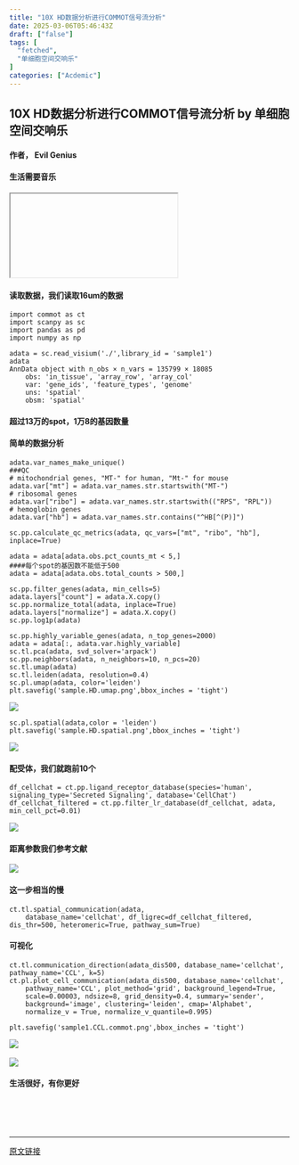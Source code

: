 ```yaml
---
title: "10X HD数据分析进行COMMOT信号流分析"
date: 2025-03-06T05:46:43Z
draft: ["false"]
tags: [
  "fetched",
  "单细胞空间交响乐"
]
categories: ["Acdemic"]
---
```

10X HD数据分析进行COMMOT信号流分析 by 单细胞空间交响乐
------
<div><h4 data-line="0"><span leaf="">作者， Evil Genius</span></h4><h4 data-line="0"><span leaf="">生活需要音乐</span></h4><section nodeleaf=""><iframe data-src="https://mp.weixin.qq.com/mp/readtemplate?t=pages/video_player_tmpl&amp;action=mpvideo&amp;auto=0&amp;vid=wxv_3886260156098592776" data-mpvid="wxv_3886260156098592776" data-vidtype="2" data-cover="http%3A%2F%2Fmmbiz.qpic.cn%2Fmmbiz_jpg%2FsrXAibe95MmlQBtuL0U8hMQDfamoGib0XhqRH5v42buRSXVt1duUuOY9icoyiaYeIdjeDxUiaSPqIvHjgoU5ZLNHibRg%2F0%3Fwx_fmt%3Djpeg"></iframe></section><h4 data-line="4"><span leaf="">读取数据，我们读取16um的数据</span></h4><pre><code><span><span leaf="">import</span></span><span leaf=""> commot </span><span><span leaf="">as</span></span><span leaf=""> ct</span><br><span><span leaf="">import</span></span><span leaf=""> scanpy </span><span><span leaf="">as</span></span><span leaf=""> sc</span><br><span><span leaf="">import</span></span><span leaf=""> pandas </span><span><span leaf="">as</span></span><span leaf=""> pd</span><br><span><span leaf="">import</span></span><span leaf=""> numpy </span><span><span leaf="">as</span></span><span leaf=""> np</span><br><br><span leaf="">adata = sc.read_visium(</span><span><span leaf="">'./'</span></span><span leaf="">,library_id = </span><span><span leaf="">'sample1'</span></span><span leaf="">)</span><br><span leaf="">adata</span><br><span leaf="">AnnData object </span><span><span leaf="">with</span></span><span leaf=""> n_obs × n_vars = </span><span><span leaf="">135799</span></span><span leaf=""> × </span><span><span leaf="">18085</span></span><br><span leaf="">    obs: </span><span><span leaf="">'in_tissue'</span></span><span leaf="">, </span><span><span leaf="">'array_row'</span></span><span leaf="">, </span><span><span leaf="">'array_col'</span></span><br><span leaf="">    </span><span><span leaf="">var</span></span><span leaf="">: </span><span><span leaf="">'gene_ids'</span></span><span leaf="">, </span><span><span leaf="">'feature_types'</span></span><span leaf="">, </span><span><span leaf="">'genome'</span></span><br><span leaf="">    uns: </span><span><span leaf="">'spatial'</span></span><br><span leaf="">    obsm: </span><span><span leaf="">'spatial'</span></span><br></code></pre><h4 data-line="19"><span leaf="">超过13万的spot，1万8的基因数量</span></h4><h4 data-line="20"><span leaf="">简单的数据分析</span></h4><pre><code><span leaf="">adata.var_names_make_unique()</span><br><span><span leaf="">###QC</span></span><br><span><span leaf=""># mitochondrial genes, "MT-" for human, "Mt-" for mouse</span></span><br><span leaf="">adata.</span><span><span leaf="">var</span></span><span leaf="">[</span><span><span leaf="">"mt"</span></span><span leaf="">] = adata.var_names.str.startswith(</span><span><span leaf="">"MT-"</span></span><span leaf="">)</span><br><span><span leaf=""># ribosomal genes</span></span><br><span leaf="">adata.</span><span><span leaf="">var</span></span><span leaf="">[</span><span><span leaf="">"ribo"</span></span><span leaf="">] = adata.var_names.str.startswith((</span><span><span leaf="">"RPS"</span></span><span leaf="">, </span><span><span leaf="">"RPL"</span></span><span leaf="">))</span><br><span><span leaf=""># hemoglobin genes</span></span><br><span leaf="">adata.</span><span><span leaf="">var</span></span><span leaf="">[</span><span><span leaf="">"hb"</span></span><span leaf="">] = adata.var_names.str.contains(</span><span><span leaf="">"^HB[^(P)]"</span></span><span leaf="">)</span><br><br><span leaf="">sc.pp.calculate_qc_metrics(adata, qc_vars=[</span><span><span leaf="">"mt"</span></span><span leaf="">, </span><span><span leaf="">"ribo"</span></span><span leaf="">, </span><span><span leaf="">"hb"</span></span><span leaf="">], inplace=</span><span><span leaf="">True</span></span><span leaf="">)</span><br><br><span leaf="">adata = adata[adata.obs.pct_counts_mt &lt; </span><span><span leaf="">5</span></span><span leaf="">,]</span><br><span><span leaf="">####每个spot的基因数不能低于500</span></span><br><span leaf="">adata = adata[adata.obs.total_counts &gt; </span><span><span leaf="">500</span></span><span leaf="">,]</span><br><br><span leaf="">sc.pp.filter_genes(adata, min_cells=</span><span><span leaf="">5</span></span><span leaf="">)</span><br><span leaf="">adata.layers[</span><span><span leaf="">"count"</span></span><span leaf="">] = adata.X.copy()</span><br><span leaf="">sc.pp.normalize_total(adata, inplace=</span><span><span leaf="">True</span></span><span leaf="">)</span><br><span leaf="">adata.layers[</span><span><span leaf="">"normalize"</span></span><span leaf="">] = adata.X.copy()</span><br><span leaf="">sc.pp.log1p(adata)</span><br><br><span leaf="">sc.pp.highly_variable_genes(adata, n_top_genes=</span><span><span leaf="">2000</span></span><span leaf="">)</span><br><span leaf="">adata = adata[:, adata.</span><span><span leaf="">var</span></span><span leaf="">.highly_variable]</span><br><span leaf="">sc.tl.pca(adata, svd_solver=</span><span><span leaf="">'arpack'</span></span><span leaf="">)</span><br><span leaf="">sc.pp.neighbors(adata, n_neighbors=</span><span><span leaf="">10</span></span><span leaf="">, n_pcs=</span><span><span leaf="">20</span></span><span leaf="">)</span><br><span leaf="">sc.tl.umap(adata)</span><br><span leaf="">sc.tl.leiden(adata, resolution=</span><span><span leaf="">0.4</span></span><span leaf="">)</span><br><span leaf="">sc.pl.umap(adata, color=</span><span><span leaf="">'leiden'</span></span><span leaf="">)</span><br><span leaf="">plt.savefig(</span><span><span leaf="">'sample.HD.umap.png'</span></span><span leaf="">,bbox_inches = </span><span><span leaf="">'tight'</span></span><span leaf="">)</span><br></code></pre><section nodeleaf=""><img data-imgfileid="100011366" data-src="https://mmbiz.qpic.cn/mmbiz_jpg/srXAibe95MmlQBtuL0U8hMQDfamoGib0Xhjes2z5A5A2jc1mAhQkGZ1icnchiaMwoZ8NuAHz6YPdoicIoWHMhFSRwUQ/640?wx_fmt=other&amp;from=appmsg" data-type="other" src="https://mmbiz.qpic.cn/mmbiz_jpg/srXAibe95MmlQBtuL0U8hMQDfamoGib0Xhjes2z5A5A2jc1mAhQkGZ1icnchiaMwoZ8NuAHz6YPdoicIoWHMhFSRwUQ/640?wx_fmt=other&amp;from=appmsg"></section><pre><code><span leaf="">sc.pl.spatial(adata,color = </span><span><span leaf="">'leiden'</span></span><span leaf="">)</span><br><span leaf="">plt.savefig(</span><span><span leaf="">'sample.HD.spatial.png'</span></span><span leaf="">,bbox_inches = </span><span><span leaf="">'tight'</span></span><span leaf="">)</span><br></code></pre><section nodeleaf=""><img data-imgfileid="100011370" data-src="https://mmbiz.qpic.cn/mmbiz_jpg/srXAibe95MmlQBtuL0U8hMQDfamoGib0XhGwmTgwTUw5m4LOMicPnSCdzibgRUFCqialAqJHkLScnfhVw3pRfEaiaVlg/640?wx_fmt=other&amp;from=appmsg" data-type="other" src="https://mmbiz.qpic.cn/mmbiz_jpg/srXAibe95MmlQBtuL0U8hMQDfamoGib0XhGwmTgwTUw5m4LOMicPnSCdzibgRUFCqialAqJHkLScnfhVw3pRfEaiaVlg/640?wx_fmt=other&amp;from=appmsg"></section><h4 data-line="59"><span leaf="">配受体，我们就跑前10个</span></h4><pre><code><span leaf="">df_cellchat = ct.pp.ligand_receptor_database(species=</span><span><span leaf="">'human'</span></span><span leaf="">, signaling_type=</span><span><span leaf="">'Secreted Signaling'</span></span><span leaf="">, database=</span><span><span leaf="">'CellChat'</span></span><span leaf="">)</span><br><span leaf="">df_cellchat_filtered = ct.pp.filter_lr_database(df_cellchat, adata, min_cell_pct=0.01)</span><br></code></pre><section nodeleaf=""><img data-imgfileid="100011367" data-src="https://mmbiz.qpic.cn/mmbiz_jpg/srXAibe95MmlQBtuL0U8hMQDfamoGib0XhgficSpADhN7BnktkkuemeWZJ4mUXQOJSZTGn7wMG5vvOxPevEHG20LQ/640?wx_fmt=other&amp;from=appmsg" data-type="other" src="https://mmbiz.qpic.cn/mmbiz_jpg/srXAibe95MmlQBtuL0U8hMQDfamoGib0XhgficSpADhN7BnktkkuemeWZJ4mUXQOJSZTGn7wMG5vvOxPevEHG20LQ/640?wx_fmt=other&amp;from=appmsg"></section><h4 data-line="66"><span leaf="">距离参数我们参考文献</span></h4><section nodeleaf=""><img data-imgfileid="100011368" data-src="https://mmbiz.qpic.cn/mmbiz_jpg/srXAibe95MmlQBtuL0U8hMQDfamoGib0XhQZSRRuHjVqwGicINLxwkragm7siaGhRiam8oPTTPw3lt9ID46O05woNicg/640?wx_fmt=other&amp;from=appmsg" data-type="other" src="https://mmbiz.qpic.cn/mmbiz_jpg/srXAibe95MmlQBtuL0U8hMQDfamoGib0XhQZSRRuHjVqwGicINLxwkragm7siaGhRiam8oPTTPw3lt9ID46O05woNicg/640?wx_fmt=other&amp;from=appmsg"></section><h4 data-line="68"><span leaf="">这一步相当的慢</span></h4><pre><code><span leaf="">ct.tl.spatial_communication(adata,</span><br><span leaf="">    database_name=</span><span><span leaf="">'cellchat'</span></span><span leaf="">, df_ligrec=df_cellchat_filtered, dis_thr=</span><span><span leaf="">500</span></span><span leaf="">, heteromeric=</span><span><span leaf="">True</span></span><span leaf="">, pathway_sum=</span><span><span leaf="">True</span></span><span leaf="">)</span><br></code></pre><h4 data-line="73"><span leaf="">可视化</span></h4><pre><code><span leaf="">ct.tl.communication_direction(adata_dis500, database_name=</span><span><span leaf="">'cellchat'</span></span><span leaf="">, pathway_name=</span><span><span leaf="">'CCL'</span></span><span leaf="">, k=</span><span><span leaf="">5</span></span><span leaf="">)</span><br><span leaf="">ct.pl.plot_cell_communication(adata_dis500, database_name=</span><span><span leaf="">'cellchat'</span></span><span leaf="">, </span><br><span leaf="">    pathway_name=</span><span><span leaf="">'CCL'</span></span><span leaf="">, plot_method=</span><span><span leaf="">'grid'</span></span><span leaf="">, background_legend=</span><span><span leaf="">True</span></span><span leaf="">,</span><br><span leaf="">    scale=</span><span><span leaf="">0.00003</span></span><span leaf="">, ndsize=</span><span><span leaf="">8</span></span><span leaf="">, grid_density=</span><span><span leaf="">0.4</span></span><span leaf="">, summary=</span><span><span leaf="">'sender'</span></span><span leaf="">, </span><br><span leaf="">    background=</span><span><span leaf="">'image'</span></span><span leaf="">, clustering=</span><span><span leaf="">'leiden'</span></span><span leaf="">, cmap=</span><span><span leaf="">'Alphabet'</span></span><span leaf="">,</span><br><span leaf="">    normalize_v = </span><span><span leaf="">True</span></span><span leaf="">, normalize_v_quantile=</span><span><span leaf="">0.995</span></span><span leaf="">)</span><br><br><span leaf="">plt.savefig(</span><span><span leaf="">'sample1.CCL.commot.png'</span></span><span leaf="">,bbox_inches = </span><span><span leaf="">'tight'</span></span><span leaf="">)</span></code><code><br></code></pre><section nodeleaf=""><img data-imgfileid="100011369" data-src="https://mmbiz.qpic.cn/mmbiz_jpg/srXAibe95MmlQBtuL0U8hMQDfamoGib0XheWSAeknKYcNgsqMnKRdX6ac0KSJ3BnqRJiakQJlaxr581JibwpAACADg/640?wx_fmt=other&amp;from=appmsg" data-type="other" src="https://mmbiz.qpic.cn/mmbiz_jpg/srXAibe95MmlQBtuL0U8hMQDfamoGib0XheWSAeknKYcNgsqMnKRdX6ac0KSJ3BnqRJiakQJlaxr581JibwpAACADg/640?wx_fmt=other&amp;from=appmsg"></section><section><br></section><section nodeleaf=""><img data-imgfileid="100011371" data-src="https://mmbiz.qpic.cn/mmbiz_jpg/srXAibe95MmlQBtuL0U8hMQDfamoGib0XhdQpz0QVnt4RNa34PCEZWNmiaicIKYLGibhVxE9wGhPeGI5GqKwI9LYA6A/640?wx_fmt=other&amp;from=appmsg" data-type="other" src="https://mmbiz.qpic.cn/mmbiz_jpg/srXAibe95MmlQBtuL0U8hMQDfamoGib0XhdQpz0QVnt4RNa34PCEZWNmiaicIKYLGibhVxE9wGhPeGI5GqKwI9LYA6A/640?wx_fmt=other&amp;from=appmsg"></section><h4 data-line="84"><span leaf="">生活很好，有你更好</span></h4><section nodeleaf=""><mp-common-product data-windowproduct="v2=HHPJgodVxZ3D8QOBpkZtOlpdDYDKuRUngAX1Hc2BAe6n7qIfB2aPei4Wb6gD_0BoUw" data-customstyle='{"display":"block","height":"169px"}' data-cardtype="1" data-title="宋博士护腰带腰部舒适防护腰带透气男女款软硬护腰" data-type="1"></mp-common-product></section><h4><span leaf=""><br></span></h4><section><span leaf=""><br></span></section><p><mp-style-type data-value="3"></mp-style-type></p></div>  
<hr>
<a href="https://mp.weixin.qq.com/s/qZzE7fgL64fHc_2Q-whABw",target="_blank" rel="noopener noreferrer">原文链接</a>
